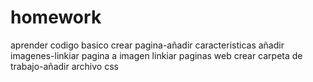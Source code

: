 # homework
aprender codigo basico
crear pagina-añadir caracteristicas
añadir imagenes-linkiar pagina a imagen
linkiar paginas web
crear carpeta de trabajo-añadir archivo css
